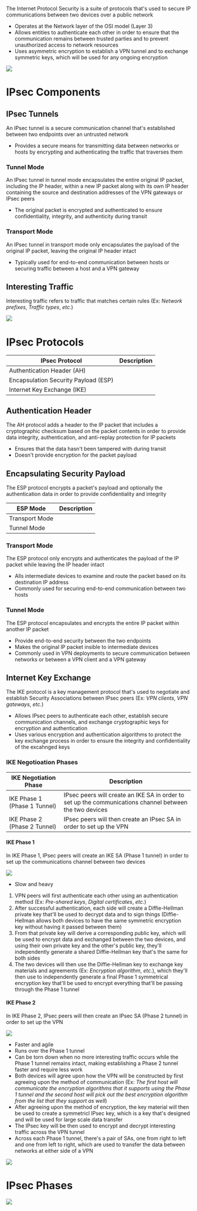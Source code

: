 The Internet Protocol Security is a suite of protocols that's used to secure IP communications between two devices over a public network

* Operates at the Network layer of the OSI model (Layer 3)
* Allows entities to authenticate each other in order to ensure that the communication remains between trusted parties and to prevent unauthorized access to network resources
* Uses asymmetric encryption to establish a VPN tunnel and to exchange symmetric keys, which will be used for any ongoing encryption

![](https://github.com/JonmarCorpuz/SecondBrain/blob/main/Assets/Whitespace.png)

# IPsec Components

## IPsec Tunnels

An IPsec tunnel is a secure communication channel that's established between two endpoints over an untrusted network

* Provides a secure means for transmitting data between networks or hosts by encrypting and authenticating the traffic that traverses them

### Tunnel Mode

An IPsec tunnel in tunnel mode encapsulates the entire original IP packet, including the IP header, within a new IP packet along with its own IP header containing the source and destination addresses of the VPN gateways or IPsec peers

* The original packet is encrypted and authenticated to ensure confidentiality, integrity, and authenticity during transit

### Transport Mode

An IPsec tunnel in transport mode only encapsulates the payload of the original IP packet, leaving the original IP header intact

* Typically used for end-to-end communication between hosts or securing traffic between a host and a VPN gateway

## Interesting Traffic

Interesting traffic refers to traffic that matches certain rules (Ex: *Network prefixes*, *Traffic types*, *etc.*)

![](https://github.com/JonmarCorpuz/SecondBrain/blob/main/Assets/Whitespace.png)

# IPsec Protocols

| IPsec Protocol | Description |
| --- | --- |
| Authentication Header (AH) | |
| Encapsulation Security Payload (ESP) | |
| Internet Key Exchange (IKE) | |

## Authentication Header

The AH protocol adds a header to the IP packet that includes a cryptographic checksum based on the packet contents in order to provide data integrity, authentication, and anti-replay protection for IP packets

* Ensures that the data hasn't been tampered with during transit
* Doesn't provide encryption for the packet payload

## Encapsulating Security Payload

The ESP protocol encrypts a packet's payload and optionally the authentication data in order to provide confidentiality and integrity

| ESP Mode | Description |
| --- | --- |
| Transport Mode | |
| Tunnel Mode | |

### Transport Mode

The ESP protocol only encrypts and authenticates the payload of the IP packet while leaving the IP header intact

* Alls intermediate devices to examine and route the packet based on its destination IP address
* Commonly used for securing end-to-end communication between two hosts

### Tunnel Mode

The ESP protocol encapsulates and encrypts the entire IP packet within another IP packet

* Provide end-to-end security between the two endpoints
* Makes the original IP packet insible to intermediate devices
* Commonly used in VPN deployments to secure communication between networks or between a VPN client and a VPN gateway

## Internet Key Exchange

The IKE protocol is a key management protocol that's used to negotiate and establish Security Associations between IPsec peers (Ex: *VPN clients*, *VPN gateways*, *etc.*)

* Allows IPsec peers to authenticate each other, establish secure communication channels, and exchange cryptographic keys for encryption and authentication
* Uses various encryption and authentication algorithms to protect the key exchange process in order to ensure the integrity and confidentiality of the excahnged keys

### IKE Negotioation Phases

| IKE Negotiation Phase | Description |
| --- | --- |
| IKE Phase 1 (Phase 1 Tunnel) | IPsec peers will create an IKE SA in order to set up the communications channel between the two devices |
| IKE Phase 2 (Phase 2 Tunnel) | IPsec peers will then create an IPsec SA in order to set up the VPN |

#### IKE Phase 1 

In IKE Phase 1, IPsec peers will create an IKE SA (Phase 1 tunnel) in order to set up the communications channel between two devices

![](https://github.com/JonmarCorpuz/SecondBrain/blob/main/Assets/dfdgsgdgsgdsgddddfsdfdsfdsfdasfsadf.png)

* Slow and heavy

1. VPN peers will first authenticate each other using an authentication method (Ex: *Pre-shared keys*, *Digital certificates*, *etc.*)
2. After successful authentication, each side will create a Diffie-Hellman private key that'll be used to decrypt data and to sign things (Diffie-Hellman allows both devices to have the same symmetric encryption key without having it passed between them)
3. From that private key will derive a corresponding public key, which will be used to encrypt data and exchanged between the two devices, and using their own private key and the other's public key, they'll independently generate a shared Diffie-Hellman key that's the same for both sides
4. The two devices will then use the Diffie-Hellman key to exchange key materials and agreements (Ex: *Encryption algorithm*, *etc.*), which they'll then use to independently generate a final Phase 1 symmetrical encryption key that'll be used to encrypt everything that'll be passing through the Phase 1 tunnel

#### IKE Phase 2 

In IKE Phase 2, IPsec peers will then create an IPsec SA (Phase 2 tunnel) in order to set up the VPN

![](https://github.com/JonmarCorpuz/SecondBrain/blob/main/Assets/hfghdfggjhdfhvhrdgsdgursdhrejftjhtjt.png)

* Faster and agile
* Runs over the Phase 1 tunnel
* Can be torn down when no more interesting traffic occurs while the Phase 1 tunnel remains intact, making establishing a Phase 2 tunnel faster and require less work
* Both devices will agree upon how the VPN will be constructed by first agreeing upon the method of communication (Ex: *The first host will communicate the encryption algorithms that it supports using the Phase 1 tunnel and the second host will pick out the best encryption algorithm from the list that they support as well*)
* After agreeing upon the method of encryption, the key material will then be used to create a symmetricl IPsec key, which is a key that's designed and will be used for large scale data transfer
* The IPsec key will be then used to encrypt and decrypt interesting traffic across the VPN tunnel
* Across each Phase 1 tunnel, there's a pair of SAs, one from right to left and one from left to right, which are used to transfer the data between networks at either side of a VPN

![](https://github.com/JonmarCorpuz/SecondBrain/blob/main/Assets/Whitespace.png)

# IPsec Phases

![](https://github.com/JonmarCorpuz/SecondBrain/blob/main/Assets/dfghfhdfhddfhgsdgsdgewggwer.gif)
